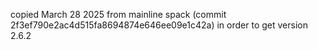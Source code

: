 copied March 28 2025 from mainline spack (commit 2f3ef790e2ac4d515fa8694874e646ee09e1c42a) in order to get version 2.6.2

